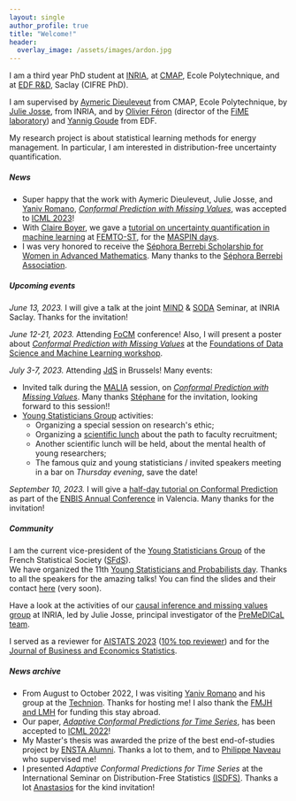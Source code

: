 ```yaml
---
layout: single
author_profile: true
title: "Welcome!"
header:
  overlay_image: /assets/images/ardon.jpg
---
```


I am a third year PhD student at [INRIA](https://www.inria.fr/en), at [CMAP](https://portail.polytechnique.edu/cmap/en), Ecole Polytechnique, and at [EDF R&D](https://www.edf.fr/en/the-edf-group/who-we-are/activities/research-and-development), Saclay (CIFRE PhD).

I am supervised by [Aymeric Dieuleveut](http://www.cmap.polytechnique.fr/~aymeric.dieuleveut/) from CMAP, Ecole Polytechnique, by [Julie Josse](http://juliejosse.com/), from INRIA, and by [Olivier Féron](https://www.fime-lab.org/en/feron-olivier/) (director of the [FiME laboratory](https://www.fime-lab.org/en/home/)) and [Yannig Goude](https://www.imo.universite-paris-saclay.fr/~goude/about.html) from EDF.

My research project is about statistical learning methods for energy management. In particular, I am interested in distribution-free uncertainty quantification.

##### News

- Super happy that the work with Aymeric Dieuleveut, Julie Josse, and [Yaniv Romano](https://sites.google.com/view/yaniv-romano/), [*Conformal Prediction with Missing Values*](https://hal.science/hal-03896384), was accepted to [ICML 2023](https://icml.cc/Conferences/2023/)!  
- With [Claire Boyer](https://perso.lpsm.paris/~cboyer/), we gave a [tutorial on uncertainty quantification in machine learning](https://claireboyer.github.io/tutorial-conformal-prediction/) at [FEMTO-ST](https://www.femto-st.fr/en), for the [MASPIN days](https://www.femto-st.fr/fr/L-institut/evenements/2eme-edition-des-journees-maspin-mathematiques-appliquees-et-sciences-pour).
- I was very honored to receive the [Séphora Berrebi Scholarship for Women in Advanced Mathematics](https://www.sephoraberrebi.ai/). Many thanks to the [Séphora Berrebi Association](https://www.sephoraberrebi.org/).

##### Upcoming events

*June 13, 2023.* I will give a talk at the joint [MIND](https://team.inria.fr/mind/) & [SODA](https://team.inria.fr/soda/) Seminar, at INRIA Saclay. Thanks for the invitation!  

*June 12-21, 2023.* Attending [FoCM](https://focm2023.org/) conference! Also, I will present a poster about [*Conformal Prediction with Missing Values*](http://mzaffran.github.io/uq-na) at the [Foundations of Data Science and Machine Learning workshop](https://focm2023.org/workshops/workshop-2/item/125-workshop-2-4).    

*July 3-7, 2023.* Attending [JdS](https://jds2023.sciencesconf.org/) in Brussels! Many events:
- Invited talk during the [MALIA](https://www.sfds.asso.fr/fr/malia_machine_learning_et_intelligence_artificielle/459-groupe_malia/) session, on [*Conformal Prediction with Missing Values*](http://mzaffran.github.io/uq-na). Many thanks [Stéphane](https://sites.google.com/site/stephanegchretien/home) for the invitation, looking forward to this session!!
- [Young Statisticians Group](https://www.sfds.asso.fr/en/jeunes_statisticiens/468-les_jeunes_statisticiens/) activities:
    - Organizing a special session on research's ethic;
    - Organizing a [scientific lunch](https://www.sfds.asso.fr//en/jeunes_statisticiens/manifestations/560-dejeuners_scientifiques/) about the path to faculty recruitment;
    - Another scientific lunch will be held, about the mental health of young researchers;
    - The famous quiz and young statisticians / invited speakers meeting in a bar on *Thursday evening*, save the date!

*September 10, 2023.* I will give a [half-day tutorial on Conformal Prediction](https://conferences.enbis.org/event/41/) as part of the [ENBIS Annual Conference](https://conferences.enbis.org/event/32/overview) in Valencia. Many thanks for the invitation!

##### Community

I am the current vice-president of the [Young Statisticians Group](https://www.sfds.asso.fr/en/jeunes_statisticiens/468-les_jeunes_statisticiens/) of the French Statistical Society ([SFdS](https://www.sfds.asso.fr/)).  
We have organized the 11th [Young Statisticians and Probabilists day](https://www.sfds.asso.fr/en/jeunes_statisticiens/manifestations/journees_ysp/564-accueil_ysp/). Thanks to all the speakers for the amazing talks! You can find the slides and their contact [here](https://www.sfds.asso.fr/fr/jeunes_statisticiens/manifestations/journees_ysp/564-accueil_ysp/) (very soon).

Have a look at the activities of our [causal inference and missing values group](https://misscausal.gitlabpages.inria.fr/misscausal.gitlab.io/index.html) at INRIA, led by Julie Josse, principal investigator of the [PreMeDICaL team](https://team.inria.fr/premedical/).

I served as a reviewer for [AISTATS 2023](https://www.google.com/search?client=firefox-b-d&q=aistats+2023) ([10% top reviewer](http://aistats.org/aistats2023/reviewers.html)) and for the [Journal of Business and Economics Statistics](https://www.tandfonline.com/journals/ubes20).

##### News archive

- From August to October 2022, I was visiting [Yaniv Romano](https://sites.google.com/view/yaniv-romano/) and his group at the [Technion](https://www.technion.ac.il/en/home-2/). Thanks for hosting me! I also thank the [FMJH and LMH](https://www.fondation-hadamard.fr/en/fmjh-supports/research/junior-scientific-visibility/) for funding this stay abroad.
- Our paper, [*Adaptive Conformal Predictions for Time Series*](https://arxiv.org/abs/2202.07282), has been accepted to [ICML 2022](https://icml.cc/Conferences/2022/)!
- My Master's thesis was awarded the prize of the best end-of-studies project by [ENSTA Alumni](https://www.ensta.org/fr/). Thanks a lot to them, and to [Philippe Naveau](https://www.lsce.ipsl.fr/Phocea/Pisp/visu.php?id=44&uid=naveau) who supervised me!
- I presented *Adaptive Conformal Predictions for Time Series* at the International Seminar on Distribution-Free Statistics [(ISDFS)](https://sites.google.com/view/isdfs/home). Thanks a lot [Anastasios](https://people.eecs.berkeley.edu/~angelopoulos/) for the kind invitation!
